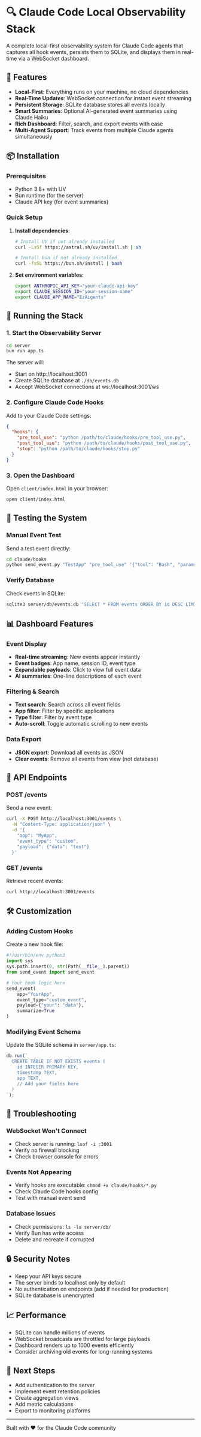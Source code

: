 # 🔍 Claude Code Local Observability Stack

A complete local-first observability system for Claude Code agents that captures all hook events, persists them to SQLite, and displays them in real-time via a WebSocket dashboard.

## 🚀 Features

- **Local-First**: Everything runs on your machine, no cloud dependencies
- **Real-Time Updates**: WebSocket connection for instant event streaming
- **Persistent Storage**: SQLite database stores all events locally
- **Smart Summaries**: Optional AI-generated event summaries using Claude Haiku
- **Rich Dashboard**: Filter, search, and export events with ease
- **Multi-Agent Support**: Track events from multiple Claude agents simultaneously

## 📦 Installation

### Prerequisites

- Python 3.8+ with UV
- Bun runtime (for the server)
- Claude API key (for event summaries)

### Quick Setup

1. **Install dependencies**:
   ```bash
   # Install UV if not already installed
   curl -LsSf https://astral.sh/uv/install.sh | sh
   
   # Install Bun if not already installed
   curl -fsSL https://bun.sh/install | bash
   ```

2. **Set environment variables**:
   ```bash
   export ANTHROPIC_API_KEY="your-claude-api-key"
   export CLAUDE_SESSION_ID="your-session-name"
   export CLAUDE_APP_NAME="EzAigents"
   ```

## 🏃 Running the Stack

### 1. Start the Observability Server

```bash
cd server
bun run app.ts
```

The server will:
- Start on http://localhost:3001
- Create SQLite database at `./db/events.db`
- Accept WebSocket connections at ws://localhost:3001/ws

### 2. Configure Claude Code Hooks

Add to your Claude Code settings:

```json
{
  "hooks": {
    "pre_tool_use": "python /path/to/claude/hooks/pre_tool_use.py",
    "post_tool_use": "python /path/to/claude/hooks/post_tool_use.py",
    "stop": "python /path/to/claude/hooks/stop.py"
  }
}
```

### 3. Open the Dashboard

Open `client/index.html` in your browser:

```bash
open client/index.html
```

## 🧪 Testing the System

### Manual Event Test

Send a test event directly:

```bash
cd claude/hooks
python send_event.py "TestApp" "pre_tool_use" '{"tool": "Bash", "params": {"command": "ls -la"}}'
```

### Verify Database

Check events in SQLite:

```bash
sqlite3 server/db/events.db "SELECT * FROM events ORDER BY id DESC LIMIT 5;"
```

## 📊 Dashboard Features

### Event Display
- **Real-time streaming**: New events appear instantly
- **Event badges**: App name, session ID, event type
- **Expandable payloads**: Click to view full event data
- **AI summaries**: One-line descriptions of each event

### Filtering & Search
- **Text search**: Search across all event fields
- **App filter**: Filter by specific applications
- **Type filter**: Filter by event type
- **Auto-scroll**: Toggle automatic scrolling to new events

### Data Export
- **JSON export**: Download all events as JSON
- **Clear events**: Remove all events from view (not database)

## 🔧 API Endpoints

### POST /events
Send a new event:
```bash
curl -X POST http://localhost:3001/events \
  -H "Content-Type: application/json" \
  -d '{
    "app": "MyApp",
    "event_type": "custom",
    "payload": {"data": "test"}
  }'
```

### GET /events
Retrieve recent events:
```bash
curl http://localhost:3001/events
```

## 🛠 Customization

### Adding Custom Hooks

Create a new hook file:

```python
#!/usr/bin/env python3
import sys
sys.path.insert(0, str(Path(__file__).parent))
from send_event import send_event

# Your hook logic here
send_event(
    app="YourApp",
    event_type="custom_event",
    payload={"your": "data"},
    summarize=True
)
```

### Modifying Event Schema

Update the SQLite schema in `server/app.ts`:

```typescript
db.run(`
  CREATE TABLE IF NOT EXISTS events (
    id INTEGER PRIMARY KEY,
    timestamp TEXT,
    app TEXT,
    // Add your fields here
  )
`);
```

## 🐛 Troubleshooting

### WebSocket Won't Connect
- Check server is running: `lsof -i :3001`
- Verify no firewall blocking
- Check browser console for errors

### Events Not Appearing
- Verify hooks are executable: `chmod +x claude/hooks/*.py`
- Check Claude Code hooks config
- Test with manual event send

### Database Issues
- Check permissions: `ls -la server/db/`
- Verify Bun has write access
- Delete and recreate if corrupted

## 🔒 Security Notes

- Keep your API keys secure
- The server binds to localhost only by default
- No authentication on endpoints (add if needed for production)
- SQLite database is unencrypted

## 📈 Performance

- SQLite can handle millions of events
- WebSocket broadcasts are throttled for large payloads
- Dashboard renders up to 1000 events efficiently
- Consider archiving old events for long-running systems

## 🎯 Next Steps

- Add authentication to the server
- Implement event retention policies
- Create aggregation views
- Add metric calculations
- Export to monitoring platforms

---

Built with ❤️ for the Claude Code community